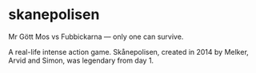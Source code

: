 # skanepolisen
Mr Gött Mos vs Fubbickarna — only one can survive.

A real-life intense action game. Skånepolisen, created in 2014 by Melker, Arvid and Simon, was legendary from day 1.
